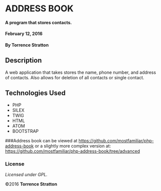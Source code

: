 # ADDRESS BOOK

#### A program that stores contacts.

#### February 12, 2016

#### By Torrence Stratton

## Description

A web application that takes stores the name, phone number, and address of contacts. Also allows for deletion of all contacts or single contact.


## Technologies Used

* PHP
* SILEX
* TWIG
* HTML
* ATOM
* BOOTSTRAP

###Address book can be viewed at https://github.com/mostfamiliar/php-address-book or a slightly more complex version at: https://github.com/mostfamiliar/php-address-book/tree/advanced


### License

*Licensed under GPL.*

&copy;2016 **Torrence Stratton**
